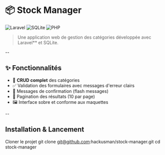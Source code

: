 # 📦 Stock Manager

![Laravel](https://img.shields.io/badge/Laravel-11.x-red?style=for-the-badge&logo=laravel)
![SQLite](https://img.shields.io/badge/SQLite-3-blue?style=for-the-badge&logo=sqlite)
![PHP](https://img.shields.io/badge/PHP-8.x-777BB4?style=for-the-badge&logo=php)

> Une application web de gestion des catégories développée avec Laravel** et SQLite.

--

## ✨ Fonctionnalités

- 📝 **CRUD complet** des catégories  
- ✅ Validation des formulaires avec messages d'erreur clairs  
- 🔔 Messages de confirmation (flash messages)  
- 📄 Pagination des résultats (10 par page)  
- 🖼️ Interface sobre et conforme aux maquettes  

--

## Installation & Lancement

   Cloner le projet
   git clone git@github.com:hackusman/stock-manager.git
   cd stock-manager


